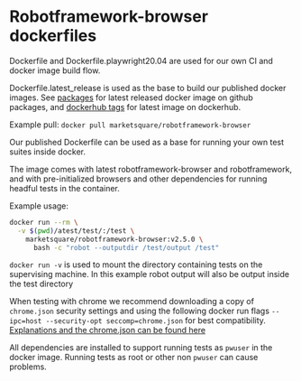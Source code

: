 # Robotframework-browser dockerfiles

Dockerfile and Dockerfile.playwright20.04 are used for our own CI and docker image build flow.

Dockerfile.latest_release is used as the base to build our published docker images. 
See [packages](https://github.com/MarketSquare/robotframework-browser/packages) for latest released docker image on github packages, and [dockerhub tags](https://hub.docker.com/r/marketsquare/robotframework-browser/tags?page=1&ordering=last_updated) for latest image on dockerhub.

Example pull: `docker pull marketsquare/robotframework-browser`


Our published Dockerfile can be used as a base for running your own test suites inside docker.

The image comes with latest robotframework-browser and robotframework, and with pre-initialized browsers and other dependencies for running headful tests in the container.

Example usage:
``` bash
docker run --rm \
  -v $(pwd)/atest/test/:/test \
    marketsquare/robotframework-browser:v2.5.0 \
      bash -c "robot --outputdir /test/output /test"
```

`docker run -v` is used to mount the directory containing tests on the supervising machine. In this example robot output will also be output inside the test directory


When testing with chrome we recommend downloading a copy of `chrome.json` security settings and using the following docker run flags ```--ipc=host --security-opt seccomp=chrome.json``` for best compatibility. [Explanations and the chrome.json can be found here](https://github.com/microsoft/playwright/tree/main/docs/docker#run-the-image)

All dependencies are installed to support running tests as `pwuser` in the docker image. Running tests as root or other non `pwuser` can cause problems.
